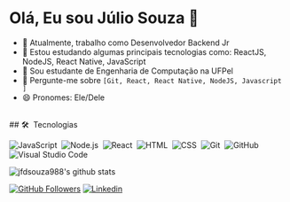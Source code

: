 # Olá, Eu sou Júlio Souza 👋

- 🔭 Atualmente, trabalho como Desenvolvedor Backend Jr
- 🌱 Estou estudando algumas principais tecnologias como: ReactJS, NodeJS, React Native, JavaScript
- 👯 Sou estudante de Engenharia de Computação na UFPel
- 💬 Pergunte-me sobre `[Git, React, React Native, NodeJS, Javascript ]` 
- 😄 Pronomes: Ele/Dele

<br>
## 🛠 &nbsp;Tecnologias

![JavaScript](https://img.shields.io/badge/-JavaScript-05122A?style=flat&logo=javascript)&nbsp;
![Node.js](https://img.shields.io/badge/-Node.js-05122A?style=flat&logo=node.js)&nbsp;
![React](https://img.shields.io/badge/-React-05122A?style=flat&logo=react)&nbsp;
![HTML](https://img.shields.io/badge/-HTML-05122A?style=flat&logo=HTML5)&nbsp;
![CSS](https://img.shields.io/badge/-CSS-05122A?style=flat&logo=CSS3&logoColor=1572B6)&nbsp;
![Git](https://img.shields.io/badge/-Git-05122A?style=flat&logo=git)&nbsp;
![GitHub](https://img.shields.io/badge/-GitHub-05122A?style=flat&logo=github)&nbsp;
![Visual Studio Code](https://img.shields.io/badge/-Visual%20Studio%20Code-05122A?style=flat&logo=visual-studio-code&logoColor=007ACC)&nbsp;



![jfdsouza988's github stats](https://github-readme-stats.vercel.app/api?username=jfdsouza988&show_icons=true&theme=radical)

[![GitHub Followers](https://img.shields.io/github/followers/jfdsouza988?style=flat&labelColor=0D0D0D&logo=Github&Color=white)](https://github.com/jfdsouza988)
[![Linkedin](https://img.shields.io/badge/-LinkedIn-060606?style=flat&labelColor=0D0D0D&logo=Linkedin&Color=white)](https://www.linkedin.com/in/j%C3%BAlio-souza-079351213/)

